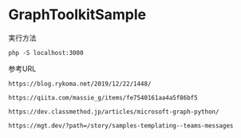 # GraphToolkitSample


実行方法


```
php -S localhost:3000

```


参考URL


```
https://blog.rykoma.net/2019/12/22/1448/

https://qiita.com/massie_g/items/fe7540161aa4a5f86bf5

https://dev.classmethod.jp/articles/microsoft-graph-python/

https://mgt.dev/?path=/story/samples-templating--teams-messages

```

